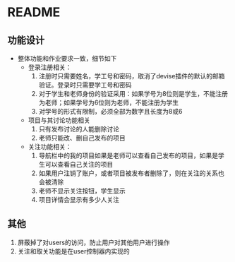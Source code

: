 # README
## 功能设计
* 整体功能和作业要求一致，细节如下
    * 登录注册相关：
        1. 注册时只需要姓名，学工号和密码，取消了devise插件的默认的邮箱验证。登录时只需要学工号和密码
        2. 对于学生和老师身份的验证采用：如果学号为8位则是学生，不能注册为老师；如果学号为6位则为老师，不能注册为学生
        3. 对学号的形式有限制，必须全部为数字且长度为8或6
    * 项目与其讨论功能相关
        1. 只有发布讨论的人能删除讨论
        2. 老师只能改、删自己发布的项目
    * 关注功能相关：
        1. 导航栏中的我的项目如果是老师可以查看自己发布的项目，如果是学生可以查看自己关注的项目
        2. 如果用户注销了账户，或者项目被发布者删除了，则在关注的关系也会被清除
        3. 老师不显示关注按钮，学生显示
        4. 项目详情会显示有多少人关注
## 其他
1. 屏蔽掉了对users的访问，防止用户对其他用户进行操作
2. 关注和取关功能是在user控制器内实现的
